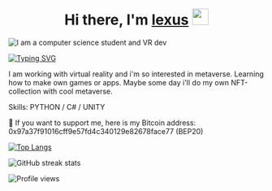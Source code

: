 <h1 align="center">Hi there, I'm <a href="https://twitter.com/lexus_20013" target="_blank">lexus</a> 
<img src="https://github.com/blackcater/blackcater/raw/main/images/Hi.gif" height="32"/></h1>

![I am a computer science student and VR dev](https://tlgrmx.ru/stickers/259/10.png)


[![Typing SVG](https://readme-typing-svg.herokuapp.com?color=%2336BCF7&lines=working+with+virtual+reality)](https://git.io/typing-svg)

I am working with virtual reality and i'm so interested in metaverse. Learning how to make own games or apps. Maybe some day i'll do my own NFT-collection with cool metaverse.

Skills: PYTHON / C# / UNITY

🌱 If you want to support me, here is my Bitcoin address: 0x97a37f91016cff9e57fd4c340129e82678face77 (BEP20) 

[![Top Langs](https://github-readme-stats.vercel.app/api/top-langs/?username=XflexusX)](https://github.com/anuraghazra/github-readme-stats)

![GitHub streak stats](https://github-readme-streak-stats.herokuapp.com/?user=XflexusX)  

![Profile views](https://gpvc.arturio.dev/XflexusX)  
